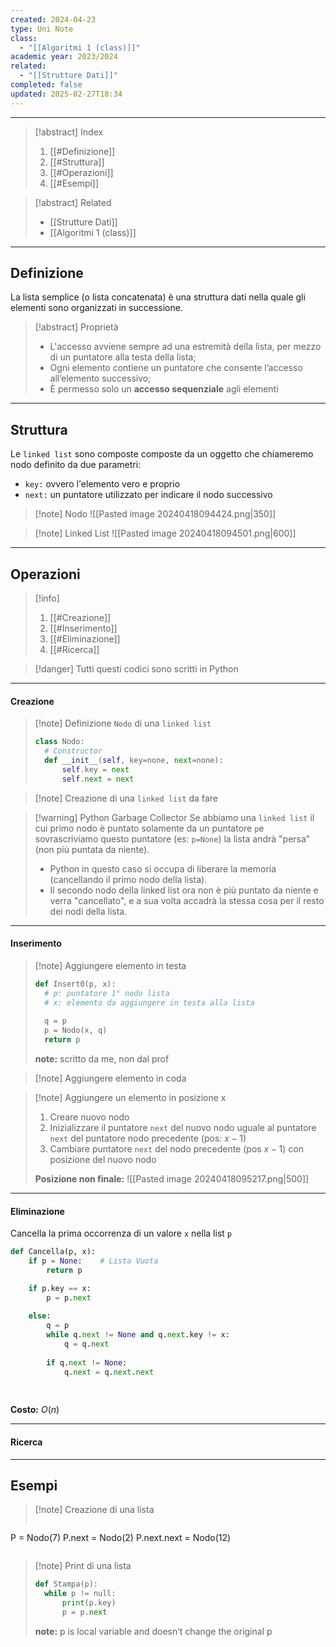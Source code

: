 ```yaml
---
created: 2024-04-23
type: Uni Note
class:
  - "[[Algoritmi 1 (class)]]"
academic year: 2023/2024
related:
  - "[[Strutture Dati]]"
completed: false
updated: 2025-02-27T18:34
---
```

---

>[!abstract] Index
>1. [[#Definizione]]
>2. [[#Struttura]]
>3. [[#Operazioni]]
>4. [[#Esempi]]

>[!abstract] Related
>- [[Strutture Dati]]
>- [[Algoritmi 1 (class)]]

---
## Definizione
La lista semplice (o lista concatenata) è una struttura dati nella quale gli elementi sono organizzati in successione.

>[!abstract] Proprietà
>- L'accesso avviene sempre ad una estremità della lista, per mezzo di un puntatore alla testa della lista;
>- Ogni elemento contiene un puntatore che consente l’accesso all’elemento successivo;
>- È permesso solo un **accesso sequenziale** agli elementi

---
## Struttura

Le `linked list` sono composte composte da un oggetto che chiameremo nodo definito da due parametri:
- `key:` ovvero l'elemento vero e proprio
- `next:` un puntatore utilizzato per indicare il nodo successivo

>[!note] Nodo
>![[Pasted image 20240418094424.png|350]]

>[!note] Linked List
>![[Pasted image 20240418094501.png|600]]

---
## Operazioni

>[!info]
>1. [[#Creazione]]
>2. [[#Inserimento]]
>3. [[#Eliminazione]]
>4. [[#Ricerca]]

>[!danger] Tutti questi codici sono scritti in Python

---
#### Creazione

>[!note] Definizione `Nodo` di una `linked list`
>
>```python
>class Nodo:
>	# Constructor
>	def __init__(self, key=none, next=none):
>		self.key = next
>		self.next = next
>```

>[!note] Creazione di una `linked list`
> da fare

>[!warning] Python Garbage Collector
>Se abbiamo una `linked list` il cui primo nodo è puntato solamente da un puntatore `p`e sovrascriviamo questo puntatore (es: `p=None`) la lista andrà "persa" (non più puntata da niente).
>- Python in questo caso si occupa di liberare la memoria (cancellando il primo nodo della lista).
>- Il secondo nodo della linked list ora non è più puntato da niente e verra "cancellato", e a sua volta accadrà la stessa cosa per il resto dei nodi della lista.

---
#### Inserimento

>[!note] Aggiungere elemento in testa
>```python
>def Insert0(p, x):
>	# p: puntatore 1° nodo lista
>	# x: elemento da aggiungere in testa alla lista
>	
>	q = p
>	p = Nodo(x, q)
>	return p
>```
>**note:** scritto da me, non dal prof

>[!note] Aggiungere elemento in coda

>[!note] Aggiungere un elemento in posizione x
>1. Creare nuovo nodo
>2. Inizializzare il puntatore `next` del nuovo nodo uguale al puntatore `next` del puntatore nodo precedente (pos: $x-1$)
>3. Cambiare puntatore `next` del nodo precedente (pos $x-1$) con posizione del nuovo nodo 
>
>**Posizione non finale:**
>![[Pasted image 20240418095217.png|500]]


---
#### Eliminazione
Cancella la prima occorrenza di un valore `x` nella list `p`

```python
def Cancella(p, x):
	if p = None:    # Lista Vuota
		return p

	if p.key == x:
		p = p.next
		
	else:
		q = p
		while q.next != None and q.next.key != x:
			q = q.next
		
		if q.next != None:
			q.next = q.next.next
		
	
```

**Costo:** $O(n)$

---
#### Ricerca



---
## Esempi

>[!note] Creazione di una lista
>```python
P = Nodo(7)
P.next = Nodo(2)
P.next.next = Nodo(12)
>```

>[!note] Print di una lista
>```python
>def Stampa(p):
>	while p != null:
>		print(p.key)
>		p = p.next
>```
>**note:** p is local variable and doesn’t change the original p
